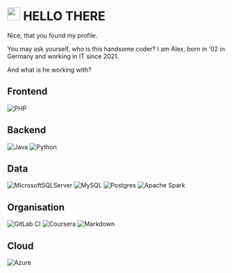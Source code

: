 # <img src="https://emojis.slackmojis.com/emojis/images/1531849430/4246/blob-sunglasses.gif?1531849430" width="30"/> HELLO THERE

Nice, that you found my profile.

You may ask yourself, who is this handsome coder?
I am Alex, born in '02 in Germany and working in IT since 2021.

And what is he working with? <br>
## Frontend
![PHP](https://img.shields.io/badge/php-%23777BB4.svg?style=for-the-badge&logo=php&logoColor=white)
## Backend
![Java](https://img.shields.io/badge/java-%23ED8B00.svg?style=for-the-badge&logo=openjdk&logoColor=white)
![Python](https://img.shields.io/badge/python-3670A0?style=for-the-badge&logo=python&logoColor=ffdd54)
## Data
![MicrosoftSQLServer](https://img.shields.io/badge/Microsoft%20SQL%20Server-CC2927?style=for-the-badge&logo=microsoft%20sql%20server&logoColor=white)
![MySQL](https://img.shields.io/badge/mysql-%2300f.svg?style=for-the-badge&logo=mysql&logoColor=white)
![Postgres](https://img.shields.io/badge/postgres-%23316192.svg?style=for-the-badge&logo=postgresql&logoColor=white)
![Apache Spark](https://img.shields.io/badge/Apache%20Spark-FDEE21?style=flat-square&logo=apachespark&logoColor=black)
## Organisation
![GitLab CI](https://img.shields.io/badge/gitlab%20ci-%23181717.svg?style=for-the-badge&logo=gitlab&logoColor=white)
![Coursera](https://img.shields.io/badge/Coursera-%230056D2.svg?style=for-the-badge&logo=Coursera&logoColor=white)
![Markdown](https://img.shields.io/badge/markdown-%23000000.svg?style=for-the-badge&logo=markdown&logoColor=white)
## Cloud
![Azure](https://img.shields.io/badge/azure-%230072C6.svg?style=for-the-badge&logo=microsoftazure&logoColor=white)